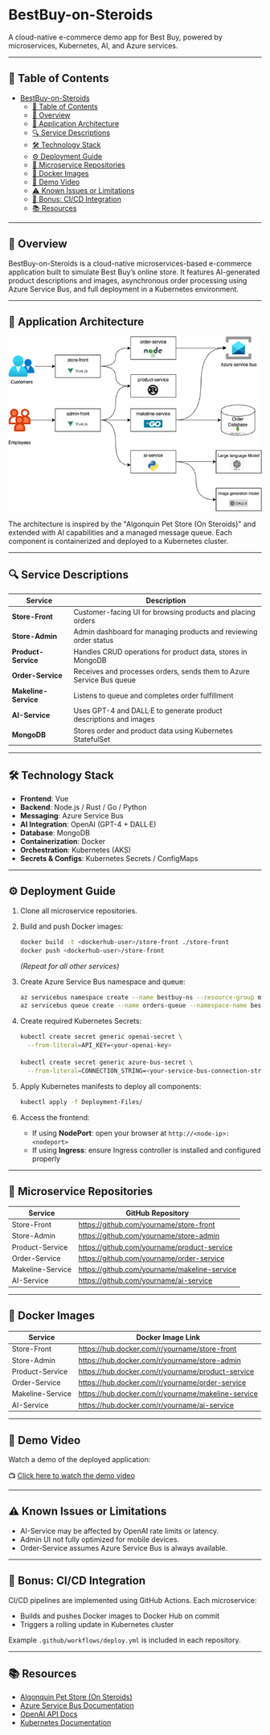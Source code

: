 # BestBuy-on-Steroids

A cloud-native e-commerce demo app for Best Buy, powered by microservices, Kubernetes, AI, and Azure services.

---

## 📖 Table of Contents

- [BestBuy-on-Steroids](#bestbuy-on-steroids)
  - [📖 Table of Contents](#-table-of-contents)
  - [🚀 Overview](#-overview)
  - [🧠 Application Architecture](#-application-architecture)
  - [🔍 Service Descriptions](#-service-descriptions)
  - [🛠️ Technology Stack](#️-technology-stack)
  - [⚙️ Deployment Guide](#️-deployment-guide)
  - [📁 Microservice Repositories](#-microservice-repositories)
  - [🐳 Docker Images](#-docker-images)
  - [🎥 Demo Video](#-demo-video)
  - [⚠️ Known Issues or Limitations](#️-known-issues-or-limitations)
  - [🌟 Bonus: CI/CD Integration](#-bonus-cicd-integration)
  - [📚 Resources](#-resources)

---

## 🚀 Overview

BestBuy-on-Steroids is a cloud-native microservices-based e-commerce application built to simulate Best Buy’s online store. It features AI-generated product descriptions and images, asynchronous order processing using Azure Service Bus, and full deployment in a Kubernetes environment.

---

## 🧠 Application Architecture

![Architecture Diagram](./assets/bestbuy-architecture.png)

The architecture is inspired by the "Algonquin Pet Store (On Steroids)" and extended with AI capabilities and a managed message queue. Each component is containerized and deployed to a Kubernetes cluster.

---

## 🔍 Service Descriptions

| Service           | Description                                                               |
|------------------|---------------------------------------------------------------------------|
| **Store-Front**   | Customer-facing UI for browsing products and placing orders              |
| **Store-Admin**   | Admin dashboard for managing products and reviewing order status         |
| **Product-Service** | Handles CRUD operations for product data, stores in MongoDB             |
| **Order-Service** | Receives and processes orders, sends them to Azure Service Bus queue     |
| **Makeline-Service** | Listens to queue and completes order fulfillment                      |
| **AI-Service**    | Uses GPT-4 and DALL·E to generate product descriptions and images         |
| **MongoDB**       | Stores order and product data using Kubernetes StatefulSet               |

---

## 🛠️ Technology Stack

- **Frontend**: Vue
- **Backend**: Node.js / Rust / Go / Python
- **Messaging**: Azure Service Bus
- **AI Integration**: OpenAI (GPT-4 + DALL·E)
- **Database**: MongoDB
- **Containerization**: Docker
- **Orchestration**: Kubernetes (AKS)
- **Secrets & Configs**: Kubernetes Secrets / ConfigMaps

---

## ⚙️ Deployment Guide

1. Clone all microservice repositories.

2. Build and push Docker images:
   ```bash
   docker build -t <dockerhub-user>/store-front ./store-front
   docker push <dockerhub-user>/store-front
   ```
   *(Repeat for all other services)*

3. Create Azure Service Bus namespace and queue:
   ```bash
   az servicebus namespace create --name bestbuy-ns --resource-group myResourceGroup --location eastus
   az servicebus queue create --name orders-queue --namespace-name bestbuy-ns --resource-group myResourceGroup
   ```

4. Create required Kubernetes Secrets:
   ```bash
   kubectl create secret generic openai-secret \
     --from-literal=API_KEY=<your-openai-key>

   kubectl create secret generic azure-bus-secret \
     --from-literal=CONNECTION_STRING=<your-service-bus-connection-string>
   ```

5. Apply Kubernetes manifests to deploy all components:
   ```bash
   kubectl apply -f Deployment-Files/
   ```

6. Access the frontend:
   - If using **NodePort**: open your browser at `http://<node-ip>:<nodeport>`
   - If using **Ingress**: ensure Ingress controller is installed and configured properly

---

## 📁 Microservice Repositories

| Service           | GitHub Repository                             |
|------------------|------------------------------------------------|
| Store-Front       | https://github.com/yourname/store-front        |
| Store-Admin       | https://github.com/yourname/store-admin        |
| Product-Service   | https://github.com/yourname/product-service    |
| Order-Service     | https://github.com/yourname/order-service      |
| Makeline-Service  | https://github.com/yourname/makeline-service   |
| AI-Service        | https://github.com/yourname/ai-service         |

---

## 🐳 Docker Images

| Service           | Docker Image Link                              |
|------------------|-------------------------------------------------|
| Store-Front       | https://hub.docker.com/r/yourname/store-front   |
| Store-Admin       | https://hub.docker.com/r/yourname/store-admin   |
| Product-Service   | https://hub.docker.com/r/yourname/product-service |
| Order-Service     | https://hub.docker.com/r/yourname/order-service |
| Makeline-Service  | https://hub.docker.com/r/yourname/makeline-service |
| AI-Service        | https://hub.docker.com/r/yourname/ai-service    |

---

## 🎥 Demo Video

Watch a demo of the deployed application:

📺 [Click here to watch the demo video](https://youtube.com/your-video-link)

---

## ⚠️ Known Issues or Limitations

- AI-Service may be affected by OpenAI rate limits or latency.
- Admin UI not fully optimized for mobile devices.
- Order-Service assumes Azure Service Bus is always available.

---

## 🌟 Bonus: CI/CD Integration

CI/CD pipelines are implemented using GitHub Actions. Each microservice:
- Builds and pushes Docker images to Docker Hub on commit
- Triggers a rolling update in Kubernetes cluster

Example `.github/workflows/deploy.yml` is included in each repository.

---

## 📚 Resources

- [Algonquin Pet Store (On Steroids)](https://github.com/ramymohamed10/algonquin-pet-store-on-steroids)
- [Azure Service Bus Documentation](https://learn.microsoft.com/en-us/azure/service-bus-messaging/)
- [OpenAI API Docs](https://platform.openai.com/docs/)
- [Kubernetes Documentation](https://kubernetes.io/docs/)
```

